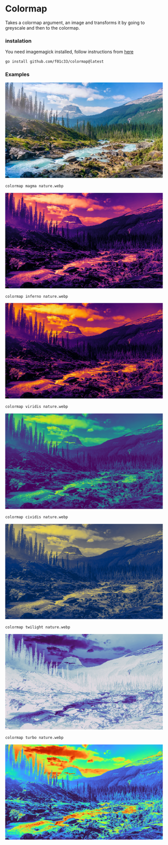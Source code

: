 # Colormap

Takes a colormap argument, an image and transforms it by going to greyscale and then to the colormap.

### instalation
You need imagemagick installed, follow instructions from [here](https://github.com/gographics/imagick)

```bash
go install github.com/f01c33/colormap@latest
```

### Examples
![no colormap](./nature.webp)


```bash
colormap magma nature.webp
```
![magma](./nature.webp_magma_colormap.jpg)

```bash
colormap inferno nature.webp
```
![inferno](./nature.webp_inferno_colormap.jpg)


```bash
colormap viridis nature.webp
```
![viridis](./nature.webp_viridis_colormap.jpg)


```bash
colormap cividis nature.webp
```
![cividis](./nature.webp_cividis_colormap.jpg)


```bash
colormap twilight nature.webp
```
![twilight](./nature.webp_twilight_colormap.jpg)


```bash
colormap turbo nature.webp
```
![turbo](./nature.webp_turbo_colormap.jpg)